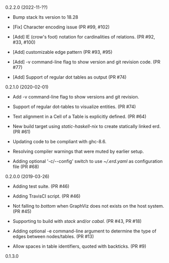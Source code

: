 0.2.2.0 (2022-11-??)

* Bump stack lts version to 18.28

* [Fix] Character encoding issue (PR #99, #102)

* [Add]  IE (crow's foot) notation for cardinalities of relations. (PR #92, #33, #100)

* [Add]  customizable edge pattern (PR #93, #95)

* [Add] -v command-line flag to show version and git revision code. (PR #77)

* [Add] Support of regular dot tables as output (PR #74)

0.2.1.0 (2020-02-01)

* Add -v command-line flag to show versions and git revision.

* Support of regular dot-tables to visualize entities. (PR #74)

* Text alignment in a Cell of a Table is explicitly defined. (PR #64)

* New build target using _static-haskell-nix_ to create statically linked erd. (PR #61)

* Updating code to be compliant with ghc-8.6.

* Resolving compiler warnings that were muted by earlier setup.

* Adding optional '-c/--config' switch to use _~/.erd.yaml_ as configuration file (PR #68)

0.2.0.0 (2019-03-26)

* Adding test suite. (PR #46)

* Adding TravisCI script. (PR #46)

* Not falling to *bottom* when GraphViz does not exists on the host system. (PR #45)

* Supporting to build with *stack* and/or *cabal*. (PR #43, PR #18)

* Adding optional -e command-line argument to determine the type of edges
  between nodes/tables. (PR #13)

* Allow spaces in table identifiers, quoted with backticks. (PR #9)

0.1.3.0
